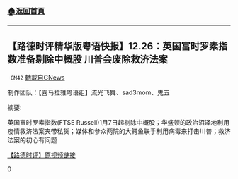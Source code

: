###  [:house:返回首頁](https://github.com/ourhimalayas/txt)
---

## 【路德时评精华版粤语快报】12.26：英国富时罗素指数准备剔除中概股 川普会废除救济法案
` GM42` [轉載自GNews](https://gnews.org/zh-hans/687934/)

制作团队：【喜马拉雅粤语组】流光飞舞、sad3mom、鬼五



摘要:

英国富时罗素指数(FTSE Russell)1月7日起剔除中概股；华盛顿的政治沼泽地利用疫情救济法案夹带私货；媒体和参众两院的大鳄鱼联手利用病毒来打击川普；救济法案的初心有问题

[【路德时评】原视频链接](https://youtu.be/vpvaBOnOgqo)

0
